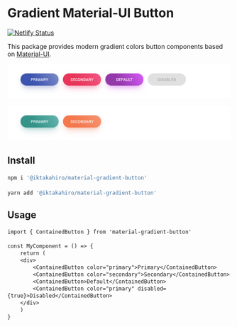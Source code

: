 # Gradient Material-UI Button

[![Netlify Status](https://api.netlify.com/api/v1/badges/e495af5b-3d7a-46be-a83e-f4e87e75cf6c/deploy-status)](https://app.netlify.com/sites/gradient-mui-button/deploys)

This package provides modern gradient colors button components based on [Material-UI](https://material-ui.com/).

!['buttons-with-default-theme'](./docs/buttons-1.png)

!['buttons-with-default-theme'](./docs/buttons-2.png)

## Install

```bash
npm i '@iktakahiro/material-gradient-button'

yarn add '@iktakahiro/material-gradient-button'
```

## Usage

```tsx
import { ContainedButton } from 'material-gradient-button'

const MyComponent = () => {
    return (
    <div>
        <ContainedButton color="primary">Primary</ContainedButton>
        <ContainedButton color="secondary">Secondary</ContainedButton>
        <ContainedButton>Default</ContainedButton>
        <ContainedButton color="primary" disabled={true}>Disabled</ContainedButton>
    </div>
    )
}
```

